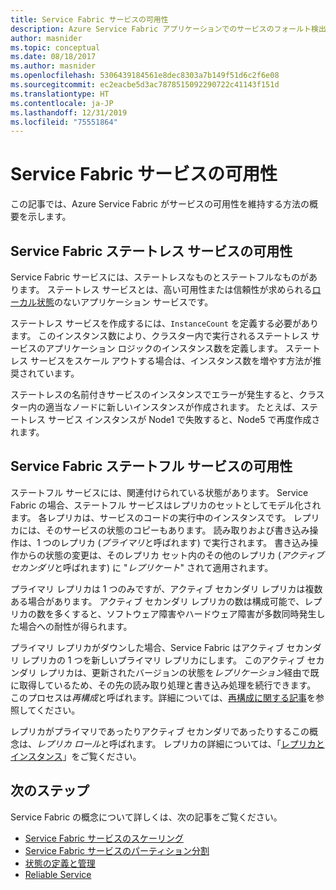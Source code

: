 ```yaml
---
title: Service Fabric サービスの可用性
description: Azure Service Fabric アプリケーションでのサービスのフォールト検出、フェールオーバー、および復旧について説明します。
author: masnider
ms.topic: conceptual
ms.date: 08/18/2017
ms.author: masnider
ms.openlocfilehash: 5306439184561e8dec8303a7b149f51d6c2f6e08
ms.sourcegitcommit: ec2eacbe5d3ac7878515092290722c41143f151d
ms.translationtype: HT
ms.contentlocale: ja-JP
ms.lasthandoff: 12/31/2019
ms.locfileid: "75551864"
---
```

# <a name="availability-of-service-fabric-services"></a>Service Fabric サービスの可用性
この記事では、Azure Service Fabric がサービスの可用性を維持する方法の概要を示します。

## <a name="availability-of-service-fabric-stateless-services"></a>Service Fabric ステートレス サービスの可用性
Service Fabric サービスには、ステートレスなものとステートフルなものがあります。 ステートレス サービスとは、高い可用性または信頼性が求められる[ローカル状態](service-fabric-concepts-state.md)のないアプリケーション サービスです。

ステートレス サービスを作成するには、`InstanceCount` を定義する必要があります。 このインスタンス数により、クラスター内で実行されるステートレス サービスのアプリケーション ロジックのインスタンス数を定義します。 ステートレス サービスをスケール アウトする場合は、インスタンス数を増やす方法が推奨されています。

ステートレスの名前付きサービスのインスタンスでエラーが発生すると、クラスター内の適当なノードに新しいインスタンスが作成されます。 たとえば、ステートレス サービス インスタンスが Node1 で失敗すると、Node5 で再度作成されます。

## <a name="availability-of-service-fabric-stateful-services"></a>Service Fabric ステートフル サービスの可用性
ステートフル サービスには、関連付けられている状態があります。 Service Fabric の場合、ステートフル サービスはレプリカのセットとしてモデル化されます。 各レプリカは、サービスのコードの実行中のインスタンスです。 レプリカには、そのサービスの状態のコピーもあります。 読み取りおよび書き込み操作は、1 つのレプリカ (*プライマリ*と呼ばれます) で実行されます。 書き込み操作からの状態の変更は、そのレプリカ セット内のその他のレプリカ (*アクティブ セカンダリ*と呼ばれます) に "*レプリケート*" されて適用されます。 

プライマリ レプリカは 1 つのみですが、アクティブ セカンダリ レプリカは複数ある場合があります。 アクティブ セカンダリ レプリカの数は構成可能で、レプリカの数を多くすると、ソフトウェア障害やハードウェア障害が多数同時発生した場合への耐性が得られます。

プライマリ レプリカがダウンした場合、Service Fabric はアクティブ セカンダリ レプリカの 1 つを新しいプライマリ レプリカにします。 このアクティブ セカンダリ レプリカは、更新されたバージョンの状態を*レプリケーション*経由で既に取得しているため、その先の読み取り処理と書き込み処理を続行できます。 このプロセスは*再構成*と呼ばれます。詳細については、[再構成に関する記事](service-fabric-concepts-reconfiguration.md)を参照してください。

レプリカがプライマリであったりアクティブ セカンダリであったりするこの概念は、*レプリカ ロール*と呼ばれます。 レプリカの詳細については、「[レプリカとインスタンス](service-fabric-concepts-replica-lifecycle.md)」をご覧ください。 

## <a name="next-steps"></a>次のステップ
Service Fabric の概念について詳しくは、次の記事をご覧ください。

- [Service Fabric サービスのスケーリング](service-fabric-concepts-scalability.md)
- [Service Fabric サービスのパーティション分割](service-fabric-concepts-partitioning.md)
- [状態の定義と管理](service-fabric-concepts-state.md)
- [Reliable Service](service-fabric-reliable-services-introduction.md)

